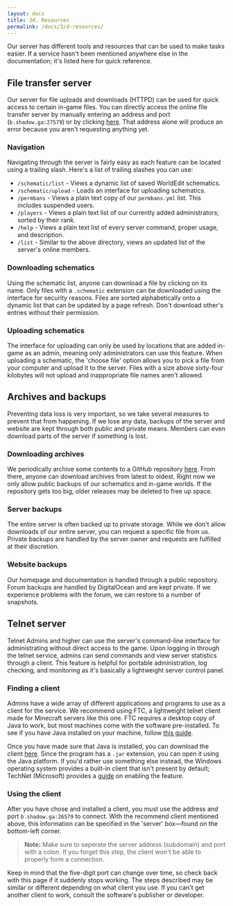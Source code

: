 ```yaml
---
layout: docs
title: 3d. Resources
permalink: /docs/3/d-resources/
---
```

Our server has different tools and resources that can be used to make tasks easier.
If a service hasn't been mentioned anywhere else in the documentation; it's listed here for quick reference.

## File transfer server
Our server for file uploads and downloads (HTTPD) can be used for quick access to certain in-game files.
You can directly access the online file transfer server by manually entering an address and port (`b.shadow.ga:27579`) or by clicking [here](http://b.shadow.ga:27579).
That address alone will produce an error because you aren't requesting anything yet.

### Navigation
Navigating through the server is fairly easy as each feature can be located using a trailing slash.
Here's a list of trailing slashes you can use:
 - `/schematic/list` - Views a dynamic list of saved WorldEdit schematics.
 - `/schematic/upload` - Loads an interface for uploading schematics.
 - `/permbans` - Views a plain text copy of our `permbans.yml` list. This includes suspended users.
 - `/players` - Views a plain text list of our currently added administrators; sorted by their rank.
 - `/help` - Views a plain text list of every server command, proper usage, and description.
 - `/list` - Similar to the above directory, views an updated list of the server's online members.
 
### Downloading schematics
Using the schematic list, anyone can download a file by clicking on its name.
Only files with a `.schematic` extension can be downloaded using the interface for security reasons.
Files are sorted alphabetically onto a dynamic list that can be updated by a page refresh.
Don't download other's entries without their permission.

### Uploading schematics
The interface for uploading can only be used by locations that are added in-game as an admin, meaning only administrators can use this feature.
When uploading a schematic, the 'choose file' option allows you to pick a file from your computer and upload it to the server.
Files with a size above sixty-four kilobytes will not upload and inappropriate file names aren't allowed.

## Archives and backups
Preventing data loss is very important, so we take several measures to prevent that from happening.
If we lose any data, backups of the server and website are kept through both public and private means.
Members can even download parts of the server if something is lost.

### Downloading archives
We periodically archive some contents to a GitHub repository [here](https://git.io/v7PUB).
From there, anyone can download archives from latest to oldest.
Right now we only allow public backups of our schematics and in-game worlds.
If the repository gets too big, older releases may be deleted to free up space.

### Server backups
The entire server is often backed up to private storage.
While we don't allow downloads of our entire server, you can request a specific file from us.
Private backups are handled by the server owner and requests are fulfilled at their discretion.

### Website backups
Our homepage and documentation is handled through a public repository.
Forum backups are handled by DigitalOcean and are kept private.
If we experience problems with the forum, we can restore to a number of snapshots.

## Telnet server
Telnet Admins and higher can use the server's command-line interface for administrating without direct access to the game.
Upon logging in through the telnet service, admins can send commands and view server statistics through a client.
This feature is helpful for portable administration, log checking, and monitoring as it's basically a lightweight server control panel.

### Finding a client
Admins have a wide array of different applications and programs to use as a client for the service.
We recommend using FTC, a lightweight telnet client made for Minecraft servers like this one.
FTC requires a desktop copy of Java to work, but most machines come with the software pre-installed.
To see if you have Java installed on your machine, follow [this guide](https://www.java.com/en/download/help/version_manual.xml).

Once you have made sure that Java is installed, you can download the client [here](https://git.io/v7kJw).
Since the program has a `.jar` extension, you can open it using the Java platform.
If you'd rather use something else instead, the Windows operating system provides a built-in client that isn't present by default; TechNet (Microsoft) provides a [guide](https://technet.microsoft.com/en-us/library/cc771275) on enabling the feature.

### Using the client
After you have chose and installed a client, you must use the address and port `b.shadow.ga:26579` to connect.
With the recommend client mentioned above, this information can be specified in the 'server' box—found on the bottom-left corner.
> **Note:** Make sure to seperate the server address (subdomain) and port with a colon. If you forget this step, the client won't be able to properly form a connection.

Keep in mind that the five-digit port can change over time, so check back with this page if it suddenly stops working.
The steps described may be similar or different depending on what client you use.
If you can't get another client to work, consult the software's publisher or developer.
